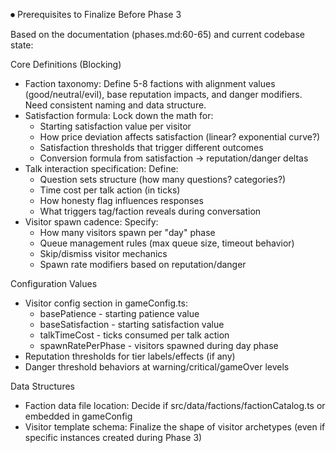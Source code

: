 ⏺ Prerequisites to Finalize Before Phase 3

  Based on the documentation (phases.md:60-65) and current codebase state:

  Core Definitions (Blocking)

  - Faction taxonomy: Define 5-8 factions with alignment values (good/neutral/evil), base
  reputation impacts, and danger modifiers. Need consistent naming and data structure.
  - Satisfaction formula: Lock down the math for:
    - Starting satisfaction value per visitor
    - How price deviation affects satisfaction (linear? exponential curve?)
    - Satisfaction thresholds that trigger different outcomes
    - Conversion formula from satisfaction → reputation/danger deltas
  - Talk interaction specification: Define:
    - Question sets structure (how many questions? categories?)
    - Time cost per talk action (in ticks)
    - How honesty flag influences responses
    - What triggers tag/faction reveals during conversation
  - Visitor spawn cadence: Specify:
    - How many visitors spawn per "day" phase
    - Queue management rules (max queue size, timeout behavior)
    - Skip/dismiss visitor mechanics
    - Spawn rate modifiers based on reputation/danger

  Configuration Values

  - Visitor config section in gameConfig.ts:
    - basePatience - starting patience value
    - baseSatisfaction - starting satisfaction value
    - talkTimeCost - ticks consumed per talk action
    - spawnRatePerPhase - visitors spawned during day phase
  - Reputation thresholds for tier labels/effects (if any)
  - Danger threshold behaviors at warning/critical/gameOver levels

  Data Structures

  - Faction data file location: Decide if src/data/factions/factionCatalog.ts or embedded in
  gameConfig
  - Visitor template schema: Finalize the shape of visitor archetypes (even if specific instances
   created during Phase 3)
